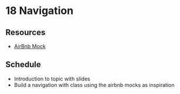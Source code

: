 # 18 Navigation

## Resources
- [AirBnb Mock](/assets/exercises/04/airbnbmock)

## Schedule
- Introduction to topic with slides
- Build a navigation with class using the airbnb mocks as inspiration
